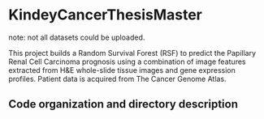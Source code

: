 # KindeyCancerThesisMaster
note: not all datasets could be uploaded.

This project builds a Random Survival Forest (RSF) to predict the Papillary Renal Cell Carcinoma prognosis using a combination of image features extracted from H&E whole-slide tissue images and gene expression profiles. Patient data is acquired from The Cancer Genome Atlas.  

## Code organization and directory description
